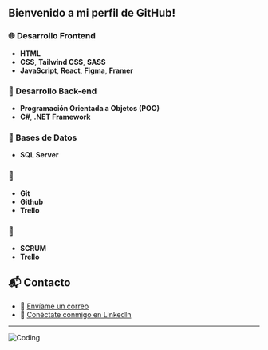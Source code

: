  ## Bienvenido a mi perfil de GitHub!

### 🌐 Desarrollo Frontend
- **HTML**
- **CSS**, **Tailwind CSS**, **SASS**
- **JavaScript**, **React**, **Figma**, **Framer** 

### 🔨 Desarrollo Back-end
- **Programación Orientada a Objetos (POO)**
- **C#**, **.NET Framework**

### 💾 Bases de Datos
- **SQL Server**

### 🔄 
- **Git**
- **Github**
- **Trello**

### 🚀 
- **SCRUM**
- **Trello**


## 📬 Contacto

- 📧 [Envíame un correo](mailto:gastonibanezcv@gmail.com)
- 🔗 [Conéctate conmigo en LinkedIn](https://www.linkedin.com/in/gastonibanezdev/)

---

![Coding](https://i.giphy.com/xx0JzzsBXzcMK542tx.webp)
